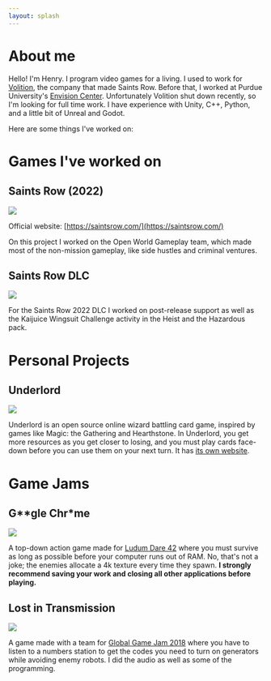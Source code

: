 ```yaml
---
layout: splash
---
```


# About me

Hello! I'm Henry. I program video games for a living. I used to work for
[Volition](https://en.wikipedia.org/wiki/Volition_(company)), the company that
made Saints Row.  Before that, I worked at Purdue University's [Envision
Center](https://www.ecshowcase.com/).  Unfortunately Volition shut down
recently, so I'm looking for full time work. I have experience with Unity, C++,
Python, and a little bit of Unreal and Godot.

Here are some things I've worked on:

# Games I've worked on

## Saints Row (2022)

![]({{site.url}}/assets/SR_FactionWallpaper_Saints_4K.png)

Official website: [https://saintsrow.com/](https://saintsrow.com/)

On this project I worked on the Open World Gameplay team, which made most of the
non-mission gameplay, like side hustles and criminal ventures.

## Saints Row DLC

![]({{site.url}}/assets/PC_Digital_KeyArt_16x9_Master_RGB_041223.jpg)

For the Saints Row 2022 DLC I worked on post-release support as well as the Kaijuice Wingsuit Challenge activity in the Heist and the Hazardous pack.

# Personal Projects

## Underlord

![]({{site.url}}/assets/screen5.png)

Underlord is an open source online wizard battling card game, inspired by games
like Magic: the Gathering and Hearthstone. In Underlord, you get more resources
as you get closer to losing, and you must play cards face-down before you can
use them on your next turn. It has [its own
website](https://underlordcg.github.io).

# Game Jams

## G\*\*gle Chr\*me

![]({{site.url}}/assets/screen2.png)

A top-down action game made for [Ludum Dare
42](https://ldjam.com/events/ludum-dare/42/ggle-chrme) where you must survive
as long as possible before your computer runs out of RAM. No, that's not a
joke; the enemies allocate a 4k texture every time they spawn. __I strongly
recommend saving your work and closing all other applications before playing.__

## Lost in Transmission

![]({{site.url}}/assets/screen4.png)

A game made with a team for [Global Game Jam
2018](https://globalgamejam.org/2018/games/lit-lost-transmission-0) where you
have to listen to a numbers station to get the codes you need to turn on
generators while avoiding enemy robots. I did the audio as well as some of the
programming.
